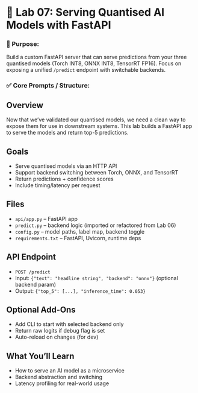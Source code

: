 # 🧪 **Lab 07: Serving Quantised AI Models with FastAPI**

### 🎯 Purpose:
Build a custom FastAPI server that can serve predictions from your three quantised models (Torch INT8, ONNX INT8, TensorRT FP16). Focus on exposing a unified `/predict` endpoint with switchable backends.

### ✅ Core Prompts / Structure:

## Overview
Now that we’ve validated our quantised models, we need a clean way to expose them for use in downstream systems. This lab builds a FastAPI app to serve the models and return top-5 predictions.

## Goals
- Serve quantised models via an HTTP API
- Support backend switching between Torch, ONNX, and TensorRT
- Return predictions + confidence scores
- Include timing/latency per request

## Files
- `api/app.py` – FastAPI app
- `predict.py` – backend logic (imported or refactored from Lab 06)
- `config.py` – model paths, label map, backend toggle
- `requirements.txt` – FastAPI, Uvicorn, runtime deps

## API Endpoint
- `POST /predict`
- Input: `{"text": "headline string", "backend": "onnx"}` (optional backend param)
- Output: `{"top_5": [...], "inference_time": 0.053}`

## Optional Add-Ons
- Add CLI to start with selected backend only
- Return raw logits if debug flag is set
- Auto-reload on changes (for dev)

## What You’ll Learn
- How to serve an AI model as a microservice
- Backend abstraction and switching
- Latency profiling for real-world usage
